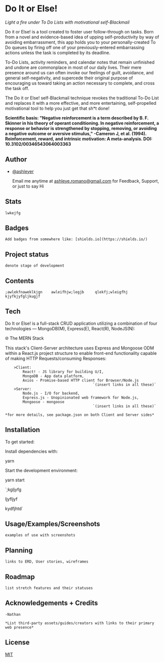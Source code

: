 
# **Do It or Else!** 
*Light a fire under To Do Lists with motivational self-Blackmail*


Do it or Else! is a tool created to foster user follow-through on tasks. 
Born from a novel and evidence-based idea of upping self-productivity by way of avoiding embarrassment, this app holds you to your personally-created To Do queues by firing off one of your previously-entered embarrassing actions unless the task is completed by its deadline. 

To-Do Lists, activity reminders, and calendar notes that remain unfinished and undone are commonplace in most of our daily lives. Their mere presence around us can often invoke our feelings of guilt, avoidance, and general self-negativity, and supercede their original purpose of encouraging us toward taking an action necessary to complete, and cross the task off. 

The Do it or Else! self-Blackmail technique revokes the traditional To-Do List and replaces it with a more effective, and more entertaining, self-propelled motivational tool to help you just get that sh*t done!

**Scientific basis: 
"Negative reinforcement is a term described by B. F. Skinner in his theory of operant conditioning. In negative reinforcement, a response or behavior is strengthened by stopping, removing, or avoiding a negative outcome or aversive stimulus,"
-Cameron J, et al. (1994). Reinforcement, reward, and intrinsic motivation: A meta-analysis. DOI:
10.3102/00346543064003363**

## Author

- [@ashleyer](https://github.com/ashleyer) 
    
    Email me anytime at 
    ashleye.romano@gmail.com 
    for Feedback, Support, or just to say Hi

## Stats

`lwkejfg`


## Badges

`Add badges from somewhere like: [shields.io](https://shields.io/)`

## Project status

`denote stage of development`


## Contents

`;awlekfnaweklkjgn   
awleifhjw;legjb    
qlekfj;wleigfhj
kjyfkjyfgljkugjf`


## Tech

Do It or Else! is a full-stack CRUD application utilizing a combination of four technologies — MongoDB(M), Express(E), React(R), NodeJS(N):
       
🌐 The MERN Stack

This stack's Client-Server architecture uses Express and Mongoose ODM within a React.js project structure to enable front-end functionality capable of making HTTP Requests/consuming Responses:
        
        >Client:
            React! - JS library for building U/I,
            MongoDB - App data platform,
            Axios - Promise-based HTTP client for Browser/Node.js
                                            `(insert links in all these)`
        >Server:
            Node.js - I/O for backend, 
            Express.js - Unopinionated web framework for Node.js,
            Mongoose - mongoose
                                            `(insert links in all these)`

    *for more details, see package.json on both Client and Server sides*


## Installation

To get started: 

Install dependencies with:

yarn

Start the development environment:

yarn start

`;kgljyfg

ljyfljyf

kydfjhtd`


## Usage/Examples/Screenshots

`examples of use with screenshots`


## Planning

`links to ERD, User stories, wireframes`

## Roadmap

`list stretch features and their statuses`


## Acknowledgements + Credits
`-Nathan`

`*List third-party assets/guides/creators with links to their primary web presence*`


## License

[MIT](https://choosealicense.com/)

